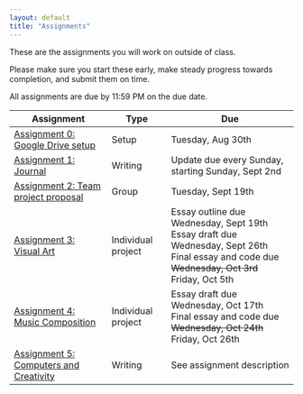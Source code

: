 ```yaml
---
layout: default
title: "Assignments"
---
```


These are the assignments you will work on outside of class.

Please make sure you start these early, make steady progress towards completion, and submit them on time.

All assignments are due by 11:59 PM on the due date.

Assignment | Type | Due
---------- | ---- |  ---
[Assignment 0: Google Drive setup](assign00.html) | Setup | Tuesday, Aug 30th 
[Assignment 1: Journal](assign01.html) | Writing | Update due every Sunday, starting Sunday, Sept 2nd
[Assignment 2: Team project proposal](assign02.html) | Group | Tuesday, Sept 19th
[Assignment 3: Visual Art](assign03.html) | Individual project | Essay outline due Wednesday, Sept 19th<br>Essay draft due Wednesday, Sept 26th<br>Final essay and code due <strike>Wednesday, Oct 3rd</strike> Friday, Oct 5th
[Assignment 4: Music Composition](assign04.html) | Individual project | Essay draft due Wednesday, Oct 17th<br>Final essay and code due <strike>Wednesday, Oct 24th</strike> Friday, Oct 26th
[Assignment 5: Computers and Creativity](assign05.html) | Writing | See assignment description

<!--
[Assignment 5: Computers and Creativity](assign05.html) | Writing | See assignment description
-->
